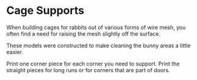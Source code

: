 Cage Supports
=============

When building cages for rabbits out of various forms of wire mesh, you often
find a need for raising the mesh slightly off the surface.

These models were constructed to make cleaning the bunny areas a little easier.

Print one corner piece for each corner you need to support. Print the straight
pieces for long runs or for corners that are part of doors.

